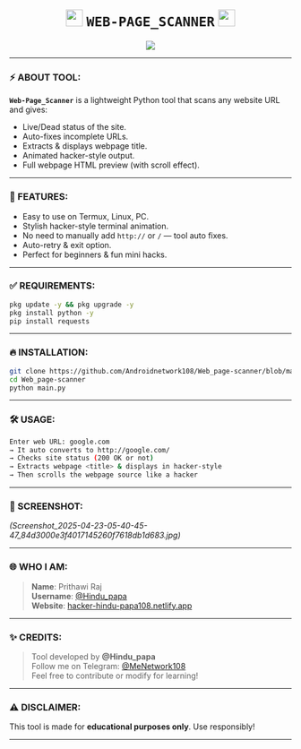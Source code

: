 
<h1 align="center">
  <img src="https://i.imgur.com/wU1Vfpt.gif" width="30"/>
  <b><code>WEB-PAGE_SCANNER</code></b>
  <img src="https://i.imgur.com/wU1Vfpt.gif" width="30"/>
</h1>

<p align="center">
  <img src="https://readme-typing-svg.herokuapp.com?font=Fira+Code&duration=3000&pause=500&center=true&vCenter=true&width=435&lines=Made+By+%40Hindu_papa;Scan+Any+Website+Title+%26+Status;Termux+%2B+Linux+Supported;Stylish+Hacker+CLI+Tool"/>
</p>

---

### ⚡ ABOUT TOOL:

**`Web-Page_Scanner`** is a lightweight Python tool that scans any website URL and gives:

- Live/Dead status of the site.
- Auto-fixes incomplete URLs.
- Extracts & displays webpage title.
- Animated hacker-style output.
- Full webpage HTML preview (with scroll effect).

---

### 🚀 FEATURES:

- Easy to use on Termux, Linux, PC.
- Stylish hacker-style terminal animation.
- No need to manually add `http://` or `/` — tool auto fixes.
- Auto-retry & exit option.
- Perfect for beginners & fun mini hacks.

---

### ✅ REQUIREMENTS:

```bash
pkg update -y && pkg upgrade -y
pkg install python -y
pip install requests
```

---

### 🔥 INSTALLATION:

```bash
git clone https://github.com/Androidnetwork108/Web_page-scanner/blob/main/main.py
cd Web_page-scanner
python main.py
```

---

### 🛠️ USAGE:

```bash
Enter web URL: google.com
→ It auto converts to http://google.com/
→ Checks site status (200 OK or not)
→ Extracts webpage <title> & displays in hacker-style
→ Then scrolls the webpage source like a hacker
```

---

### 📸 SCREENSHOT:
*(Screenshot_2025-04-23-05-40-45-47_84d3000e3f4017145260f7618db1d683.jpg)*

---

### 🌐 WHO I AM:

> **Name**: Prithawi Raj  
> **Username**: [@Hindu_papa](https://t.me/Hindu_papa)  
> **Website**: [hacker-hindu-papa108.netlify.app](https://hacker-hindu-papa108.netlify.app)

---

### ✨ CREDITS:

> Tool developed by **@Hindu_papa**  
> Follow me on Telegram: [@MeNetwork108](https://t.me/MeNetwork108)  
> Feel free to contribute or modify for learning!

---

### ⚠️ DISCLAIMER:

This tool is made for **educational purposes only**. Use responsibly!

---
